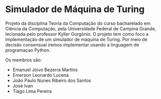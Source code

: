 # Simulador de Máquina de Turing

Projeto da disciplina Teoria da Computação do curso bacharelado em Ciência da Computação, pela Universidade Federal de Campina Grande, lecionada pelo professor Kyller Gorgônio.
O projeto tem como foco a implementação de um simulador de máquina de Turing. Por meio de decisão consensual iremos implementar usando a linguagem de programaçao Python.

Os membros são:
 - Emanuel Joivo Bezerra Martins
 - Emerson Leonardo Lucena
 - João Paulo Nunes Ribeiro dos Santos
 - José Ivan
 - Tiago Lima Pereira
